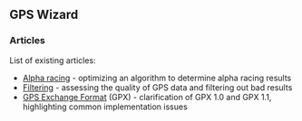 ## GPS Wizard

### Articles

List of existing articles:

- [Alpha racing](alpha-racing/README.md) - optimizing an algorithm to determine alpha racing results
- [Filtering](filtering/README.md) - assessing the quality of GPS data and filtering out bad results
- [GPS Exchange Format](gpx/README.md) (GPX) - clarification of GPX 1.0 and GPX 1.1, highlighting common implementation issues
